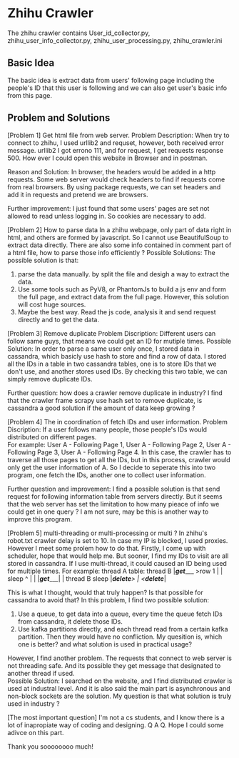 # Zhihu Crawler

The zhihu crawler contains User_id_collector.py,  zhihu_user_info_collector.py,  zhihu_user_processing.py, zhihu_crawler.ini


## Basic Idea
The basic idea is extract data from users' following page including the people's ID that this user is following and we can also get user's basic info from this page.


## Problem and Solutions

[Problem 1] Get html file from web server.
Problem Description: When try to connect to zhihu, I used urllib2 and requset, however, both received error message.  urllib2 I got errono 111, and for request, I get requests response 500. How ever I could open this website in Browser and in postman. 

Reason and Solution:
In browser, the headers would be added in a http requests. Some web server would check headers to find if requests come from real browsers. 
By using package requests, we can set headers and add it in requests and pretend we are browsers.

Further improvement: I just found that some users' pages are set not allowed to read unless logging in. So cookies are necessary to add.

[Problem 2] How to parse data
In a zhihu webpage, only part of data right in html, and others are formed by javascript. So I cannot use BeautifulSoup to extract data directly.  There are also some info contained in comment part of a html file, how to parse those info efficiently ? 
Possible Solutions:
The possible solution is that: 
1. parse the data manually. by split the file and desigh a way to extract the data.
2. Use some tools such as PyV8, or PhantomJs to build a js env and form the full page, and extract data from the full page. However, this solution will cost huge sources.
3. Maybe the best way. Read the js code, analysis it and send request directly and to get the data.


[Problem 3] Remove duplicate
Problem Discription:  Different users can follow same guys, that means we could get an ID for mutiple times. 
Possible Solution: In order to parse a same user only once, I stored data in cassandra, which basicly use hash to store and find a row of data. I stored all the IDs in a table in two cassandra tables, one is to store IDs that we don't use, and another stores used IDs.  By checking this two table, we can simply remove duplicate IDs.  

Further question: how does a crawler remove duplicate in industry? I find that the crawler frame scrapy use hash set to remove duplicate, is cassandra a good solution if the amount of data keep growing ?

[Problem 4] The in coordination of fetch IDs and user information.
Problem Discription: If a user follows many people, those people's IDs would distributed on different pages.  
For example:  User A - Following Page 1,
			  User A - Following Page 2,
			  User A - Following Page 3,
			  User A - Following Page 4. 
In this case, the crawler has to traverse all those pages to get all the IDs, but in this process, crawler would only get the user information of A.  So I decide to seperate this into two program, one fetch the IDs, another one to collect user information.

Further question and improvement: I find a possible solution is that send request for following information table from servers directly. But it seems that the web server has set the limitation to how many pieace of info we could get in one query ?  I am not sure, may be this is another way to improve this program.

[Problem 5] multi-threading or multi-processing or multi ? 
In zhihu's robot.txt crawler delay is set to 10. In case my IP is blocked, I used proxies. However I meet some prolem how to do that.
Firstly, I come up with scheduler, hope that would help me. But sooner, I find my IDs to visit are all stored in cassandra. If I use multi-thread, it could caused an ID being used for multiple times.
For example:
			thread A				table:      thread B
				|_____get________ >row 1			|
				| sleep				   ^			|
				|					   |___get______|
				|					   		thread B sleep
				|_______delete______>				|
									  <___delete____|

This is what I thought, would that truly happen?  Is that possible for cassandra to avoid that? 
In this problem, I find two possible solution:
1. Use a queue, to get data into a queue, every time the queue fetch IDs from cassandra, it delete those IDs. 
2. Use kafka partitions directly, and each thread read from a certain kafka partition. Then they would have no confliction.
My quesition is, which one is better? and what solution is used in practical usage? 


However, I find another problem.  The requests that connect to web server is not threading safe. And its possible they get message that designated to another thread if used.  
Possible Solution: I searched on the website, and I find distributed crawler is used at industral level. And it is also said the main part is asynchronous and non-block sockets are the solution. My question is that what solution is truly used in industry ?


[The most important question]
I'm not a cs students, and I know there is a lot of inapropiate way of coding and designing. Q A Q. Hope I could some adivce on this part.

Thank you soooooooo much! 
